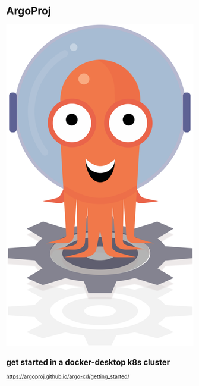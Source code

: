 # ArgoProj

![argo-wheel.23b3ad84](_image/argo-wheel.23b3ad84.png)


## get started in a docker-desktop k8s cluster     
https://argoproj.github.io/argo-cd/getting_started/        




